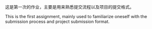 这是第一次的作业，主要是用来熟悉提交流程以及项目的提交格式。

This is the first assignment, mainly used to familiarize oneself with the submission process and project submission format.
